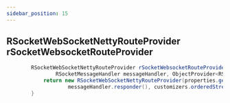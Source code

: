 ```yaml
---
sidebar_position: 15
---
```


## RSocketWebSocketNettyRouteProvider rSocketWebsocketRouteProvider

```java
		RSocketWebSocketNettyRouteProvider rSocketWebsocketRouteProvider(RSocketProperties properties,
				RSocketMessageHandler messageHandler, ObjectProvider<RSocketServerCustomizer> customizers) {
			return new RSocketWebSocketNettyRouteProvider(properties.getServer().getMappingPath(),
					messageHandler.responder(), customizers.orderedStream());
		}
```
